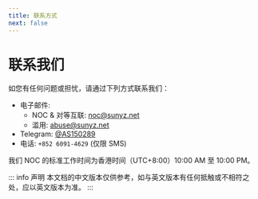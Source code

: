 ```yaml
---
title: 联系方式
next: false
---
```


# 联系我们

如您有任何问题或担忧，请通过下列方式联系我们：

- 电子邮件:
    - NOC & 对等互联: noc@sunyz.net
    - 滥用: abuse@sunyz.net
- Telegram: [@AS150289](http://t.me/AS150289)
- 电话: `+852 6091-4629` (仅限 SMS)

我们 NOC 的标准工作时间为香港时间（UTC+8:00）10:00 AM 至 10:00 PM。

::: info 声明
本文档的中文版本仅供参考，如与英文版本有任何抵触或不相符之处，应以英文版本为准。
:::